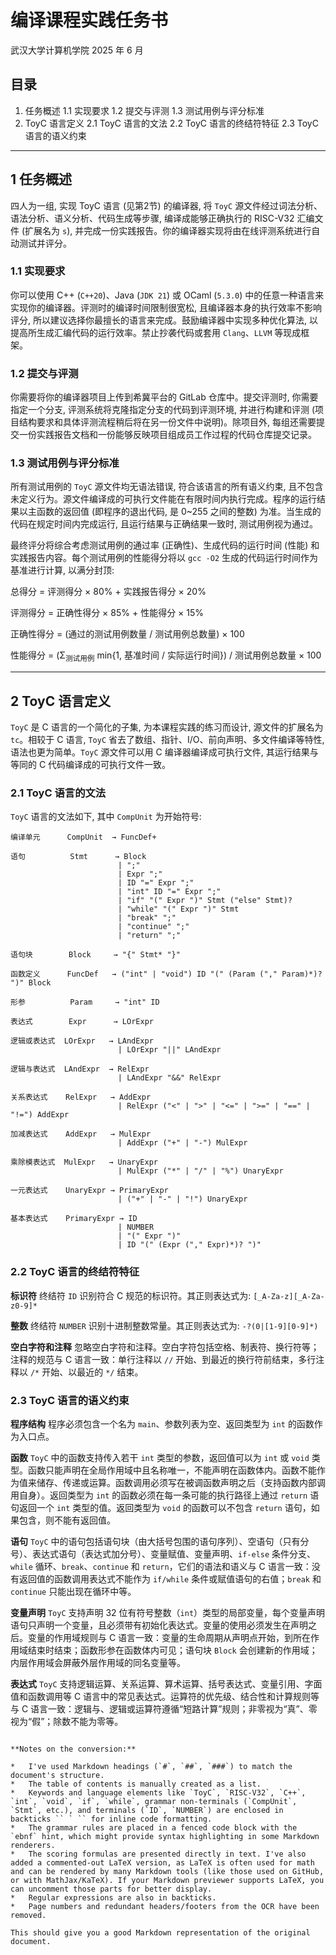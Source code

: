 # 编译课程实践任务书

武汉大学计算机学院
2025 年 6 月

## 目录

1.  任务概述
    1.1  实现要求
    1.2  提交与评测
    1.3  测试用例与评分标准
2.  ToyC 语言定义
    2.1  ToyC 语言的文法
    2.2  ToyC 语言的终结符特征
    2.3  ToyC 语言的语义约束

---

## 1 任务概述

四人为一组, 实现 ToyC 语言 (见第2节) 的编译器, 将 `ToyC` 源文件经过词法分析、语法分析、语义分析、代码生成等步骤, 编译成能够正确执行的 RISC-V32 汇编文件 (扩展名为 `s`), 并完成一份实践报告。你的编译器实现将由在线评测系统进行自动测试并评分。

### 1.1 实现要求

你可以使用 C++ (`C++20`)、Java (`JDK 21`) 或 OCaml (`5.3.0`) 中的任意一种语言来实现你的编译器。评测时的编译时间限制很宽松, 且编译器本身的执行效率不影响评分, 所以建议选择你最擅长的语言来完成。鼓励编译器中实现多种优化算法, 以提高所生成汇编代码的运行效率。禁止抄袭代码或套用 `Clang`、`LLVM` 等现成框架。

### 1.2 提交与评测

你需要将你的编译器项目上传到希冀平台的 GitLab 仓库中。提交评测时, 你需要指定一个分支, 评测系统将克隆指定分支的代码到评测环境, 并进行构建和评测 (项目结构要求和具体评测流程稍后将在另一份文件中说明)。除项目外, 每组还需要提交一份实践报告文档和一份能够反映项目组成员工作过程的代码仓库提交记录。

### 1.3 测试用例与评分标准

所有测试用例的 `ToyC` 源文件均无语法错误, 符合该语言的所有语义约束, 且不包含未定义行为。源文件编译成的可执行文件能在有限时间内执行完成。程序的运行结果以主函数的返回值 (即程序的退出代码, 是 0~255 之间的整数) 为准。当生成的代码在规定时间内完成运行, 且运行结果与正确结果一致时, 测试用例视为通过。

最终评分将综合考虑测试用例的通过率 (正确性)、生成代码的运行时间 (性能) 和实践报告内容。每个测试用例的性能得分将以 `gcc -O2` 生成的代码运行时间作为基准进行计算, 以满分封顶:

总得分 = 评测得分 × 80% + 实践报告得分 × 20%

评测得分 = 正确性得分 × 85% + 性能得分 × 15%

正确性得分 = (通过的测试用例数量 / 测试用例总数量) × 100
<!-- LaTeX version for better rendering if supported:
正确性得分 = \frac{\text{通过的测试用例数量}}{\text{测试用例总数量}} \times 100
-->

性能得分 = (Σ<sub>测试用例</sub> min{1, 基准时间 / 实际运行时间}) / 测试用例总数量 × 100
<!-- LaTeX version for better rendering if supported:
性能得分 = \frac{\sum_{\text{测试用例}} \min\left\{1, \frac{\text{基准时间}}{\text{实际运行时间}}\right\}}{\text{测试用例总数量}} \times 100
-->

---

## 2 ToyC 语言定义

`ToyC` 是 C 语言的一个简化的子集, 为本课程实践的练习而设计, 源文件的扩展名为 `tc`。相较于 C 语言, `ToyC` 省去了数组、指针、I/O、前向声明、多文件编译等特性, 语法也更为简单。`ToyC` 源文件可以用 C 编译器编译成可执行文件, 其运行结果与等同的 C 代码编译成的可执行文件一致。

### 2.1 ToyC 语言的文法

`ToyC` 语言的文法如下, 其中 `CompUnit` 为开始符号:

```ebnf
编译单元      CompUnit  → FuncDef+

语句          Stmt      → Block
                        | ";"
                        | Expr ";"
                        | ID "=" Expr ";"
                        | "int" ID "=" Expr ";"
                        | "if" "(" Expr ")" Stmt ("else" Stmt)?
                        | "while" "(" Expr ")" Stmt
                        | "break" ";"
                        | "continue" ";"
                        | "return" ";"

语句块        Block     → "{" Stmt* "}"

函数定义      FuncDef   → ("int" | "void") ID "(" (Param ("," Param)*)? ")" Block

形参          Param     → "int" ID

表达式        Expr      → LOrExpr

逻辑或表达式  LOrExpr   → LAndExpr
                        | LOrExpr "||" LAndExpr

逻辑与表达式  LAndExpr  → RelExpr
                        | LAndExpr "&&" RelExpr

关系表达式    RelExpr   → AddExpr
                        | RelExpr ("<" | ">" | "<=" | ">=" | "==" | "!=") AddExpr

加减表达式    AddExpr   → MulExpr
                        | AddExpr ("+" | "-") MulExpr

乘除模表达式  MulExpr   → UnaryExpr
                        | MulExpr ("*" | "/" | "%") UnaryExpr

一元表达式    UnaryExpr → PrimaryExpr
                        | ("+" | "-" | "!") UnaryExpr

基本表达式    PrimaryExpr → ID
                        | NUMBER
                        | "(" Expr ")"
                        | ID "(" (Expr ("," Expr)*)? ")"
```

### 2.2 ToyC 语言的终结符特征

**标识符**
终结符 `ID` 识别符合 C 规范的标识符。其正则表达式为: `[_A-Za-z][_A-Za-z0-9]*`

**整数**
终结符 `NUMBER` 识别十进制整数常量。其正则表达式为: `-?(0|[1-9][0-9]*)`

**空白字符和注释**
忽略空白字符和注释。空白字符包括空格、制表符、换行符等；注释的规范与 C 语言一致：单行注释以 `//` 开始、到最近的换行符前结束，多行注释以 `/*` 开始、以最近的 `*/` 结束。

### 2.3 ToyC 语言的语义约束

**程序结构**
程序必须包含一个名为 `main`、参数列表为空、返回类型为 `int` 的函数作为入口点。

**函数**
`ToyC` 中的函数支持传入若干 `int` 类型的参数，返回值可以为 `int` 或 `void` 类型。函数只能声明在全局作用域中且名称唯一，不能声明在函数体内。函数不能作为值来储存、传递或运算。函数调用必须写在被调函数声明之后（支持函数内部调用自身）。返回类型为 `int` 的函数必须在每一条可能的执行路径上通过 `return` 语句返回一个 `int` 类型的值。返回类型为 `void` 的函数可以不包含 `return` 语句，如果包含，则不能有返回值。

**语句**
`ToyC` 中的语句包括语句块（由大括号包围的语句序列）、空语句（只有分号）、表达式语句（表达式加分号）、变量赋值、变量声明、`if-else` 条件分支、`while` 循环、`break`、`continue` 和 `return`，它们的语法和语义与 C 语言一致：没有返回值的函数调用表达式不能作为 `if/while` 条件或赋值语句的右值；`break` 和 `continue` 只能出现在循环中等。

**变量声明**
`ToyC` 支持声明 32 位有符号整数（`int`）类型的局部变量，每个变量声明语句只声明一个变量，且必须带有初始化表达式。变量的使用必须发生在声明之后。变量的作用域规则与 C 语言一致：变量的生命周期从声明点开始，到所在作用域结束时结束；函数形参在函数体内可见；语句块 `Block` 会创建新的作用域；内层作用域会屏蔽外层作用域的同名变量等。

**表达式**
`ToyC` 支持逻辑运算、关系运算、算术运算、括号表达式、变量引用、字面值和函数调用等 C 语言中的常见表达式。运算符的优先级、结合性和计算规则等与 C 语言一致：逻辑与、逻辑或运算符遵循“短路计算”规则；非零视为“真”、零视为“假”；除数不能为零等。
```

**Notes on the conversion:**

*   I've used Markdown headings (`#`, `##`, `###`) to match the document's structure.
*   The table of contents is manually created as a list.
*   Keywords and language elements like `ToyC`, `RISC-V32`, `C++`, `int`, `void`, `if`, `while`, grammar non-terminals (`CompUnit`, `Stmt`, etc.), and terminals (`ID`, `NUMBER`) are enclosed in backticks `` ` `` for inline code formatting.
*   The grammar rules are placed in a fenced code block with the `ebnf` hint, which might provide syntax highlighting in some Markdown renderers.
*   The scoring formulas are presented directly in text. I've also added a commented-out LaTeX version, as LaTeX is often used for math and can be rendered by many Markdown tools (like those used on GitHub, or with MathJax/KaTeX). If your Markdown previewer supports LaTeX, you can uncomment those parts for better display.
*   Regular expressions are also in backticks.
*   Page numbers and redundant headers/footers from the OCR have been removed.

This should give you a good Markdown representation of the original document.